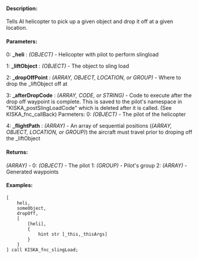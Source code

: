 #### Description:
Tells AI helicopter to pick up a given object and drop it off at a given location.

#### Parameters:
0: **_heli** : *(OBJECT)* - Helicopter with pilot to perform slingload

1: **_liftObject** : *(OBJECT)* - The object to sling load

2: **_dropOffPoint** : *(ARRAY, OBJECT, LOCATION, or GROUP)* - Where to drop the _liftObject off at

3: **_afterDropCode** : *(ARRAY, CODE, or STRING)* - Code to execute after the drop off waypoint is complete.
    This is saved to the pilot's namespace in "KISKA_postSlingLoadCode" which is deleted after
    it is called. (See KISKA_fnc_callBack)
        Parmeters:
            0: *(OBJECT)* - The pilot of the helicopter

4: **_flightPath** : *(ARRAY)* - An array of sequential positions (*(ARRAY, OBJECT, LOCATION, or GROUP)*)
    the aircraft must travel prior to droping off the _liftObject

#### Returns:
*(ARRAY)* -
    0: *(OBJECT)* - The pilot
    1: *(GROUP)* - Pilot's group
    2: *(ARRAY)* - Generated waypoints

#### Examples:
```sqf
[
    heli,
    someObject,
    dropOff,
    [
        [heli],
        {
            hint str [_this,_thisArgs]
        }
    ]
] call KISKA_fnc_slingLoad;
```

